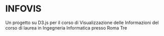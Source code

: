 # INFOVIS
Un progetto su D3.js per il corso di Visualizzazione delle Informazioni del corso di laurea in Ingegneria Informatica presso Roma Tre
